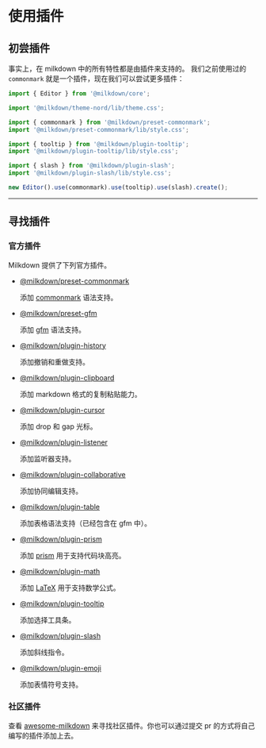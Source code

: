 # 使用插件

## 初尝插件

事实上，在 milkdown 中的所有特性都是由插件来支持的。
我们之前使用过的 `commonmark` 就是一个插件，现在我们可以尝试更多插件：

```typescript
import { Editor } from '@milkdown/core';

import '@milkdown/theme-nord/lib/theme.css';

import { commonmark } from '@milkdown/preset-commonmark';
import '@milkdown/preset-commonmark/lib/style.css';

import { tooltip } from '@milkdown/plugin-tooltip';
import '@milkdown/plugin-tooltip/lib/style.css';

import { slash } from '@milkdown/plugin-slash';
import '@milkdown/plugin-slash/lib/style.css';

new Editor().use(commonmark).use(tooltip).use(slash).create();
```

---

## 寻找插件

### 官方插件

Milkdown 提供了下列官方插件。

-   [@milkdown/preset-commonmark](https://www.npmjs.com/package/@milkdown/preset-commonmark)

    添加 [commonmark](https://commonmark.org/) 语法支持。

-   [@milkdown/preset-gfm](https://www.npmjs.com/package/@milkdown/preset-gfm)

    添加 [gfm](https://github.github.com/gfm/) 语法支持。

-   [@milkdown/plugin-history](https://www.npmjs.com/package/@milkdown/plugin-history)

    添加撤销和重做支持。

-   [@milkdown/plugin-clipboard](https://www.npmjs.com/package/@milkdown/plugin-clipboard)

    添加 markdown 格式的复制粘贴能力。

-   [@milkdown/plugin-cursor](https://www.npmjs.com/package/@milkdown/plugin-cursor)

    添加 drop 和 gap 光标。

-   [@milkdown/plugin-listener](https://www.npmjs.com/package/@milkdown/plugin-listener)

    添加监听器支持。

-   [@milkdown/plugin-collaborative](https://www.npmjs.com/package/@milkdown/plugin-collaborative)

    添加协同编辑支持。

-   [@milkdown/plugin-table](https://www.npmjs.com/package/@milkdown/plugin-table)

    添加表格语法支持（已经包含在 gfm 中）。

-   [@milkdown/plugin-prism](https://www.npmjs.com/package/@milkdown/plugin-prism)

    添加 [prism](https://prismjs.com/) 用于支持代码块高亮。

-   [@milkdown/plugin-math](https://www.npmjs.com/package/@milkdown/plugin-math)

    添加 [LaTeX](https://en.wikipedia.org/wiki/LaTeX) 用于支持数学公式。

-   [@milkdown/plugin-tooltip](https://www.npmjs.com/package/@milkdown/plugin-tooltip)

    添加选择工具条。

-   [@milkdown/plugin-slash](https://www.npmjs.com/package/@milkdown/plugin-slash)

    添加斜线指令。

-   [@milkdown/plugin-emoji](https://www.npmjs.com/package/@milkdown/plugin-emoji)

    添加表情符号支持。

### 社区插件

查看 [awesome-milkdown](https://github.com/Saul-Mirone/awesome-milkdown) 来寻找社区插件。你也可以通过提交 pr 的方式将自己编写的插件添加上去。
